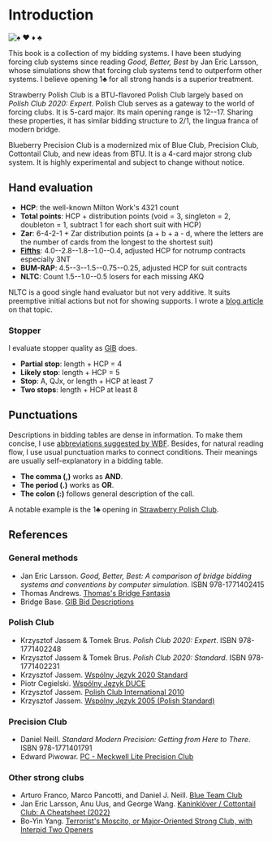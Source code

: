 # Introduction

![&spades; &hearts; &diams; &clubs;](favicon.svg)

This book is a collection of my bidding systems.  I have been studying forcing
club systems since reading *Good, Better, Best* by Jan Eric Larsson, whose
simulations show that forcing club systems tend to outperform other systems.
I believe opening 1♣ for all strong hands is a superior treatment.

Strawberry Polish Club is a BTU-flavored Polish Club largely based on *Polish
Club 2020: Expert*.  Polish Club serves as a gateway to the world of forcing
clubs.  It is 5-card major.  Its main opening range is 12--17. Sharing these
properties, it has similar bidding structure to 2/1, the lingua franca of modern
bridge.

Blueberry Precision Club is a modernized mix of Blue Club, Precision Club,
Cottontail Club, and new ideas from BTU.  It is a 4-card major strong club
system.  It is highly experimental and subject to change without notice.

## Hand evaluation

- **HCP**: the well-known Milton Work's 4321 count
- **Total points**: HCP + distribution points (void = 3, singleton = 2, doubleton
  = 1, subtract 1 for each short suit with HCP)
- **Zar**: 6-4-2-1 + Zar distribution points (a + b + a - d, where the
  letters are the number of cards from the longest to the shortest suit)
- [**Fifths**](https://bridge.thomasoandrews.com/valuations/cardvaluesfor3nt.html):
  4.0--2.8--1.8--1.0--0.4, adjusted HCP for notrump contracts especially 3NT
- **BUM-RAP**: 4.5--3--1.5--0.75--0.25, adjusted HCP for suit contracts
- **NLTC**: Count 1.5--1.0--0.5 losers for each missing AKQ

NLTC is a good single hand evaluator but not very additive.  It suits preemptive
initial actions but not for showing supports.  I wrote a [blog article][nltc] on
that topic.

[nltc]: https://jdh8.org/nltc-a-good-single-hand-evaluator/

### Stopper

I evaluate stopper quality as [GIB] does.

- **Partial stop**: length + HCP = 4
- **Likely stop**: length + HCP = 5
- **Stop**: A, QJx, or length + HCP at least 7
- **Two stops**: length + HCP at least 8

[GIB]: https://www.bridgebase.com/doc/gib_descriptions.php

## Punctuations

Descriptions in bidding tables are dense in information.  To make them concise,
I use [abbreviations suggested by WBF][abbr].  Besides, for natural reading
flow, I use usual punctuation marks to connect conditions.  Their meanings are
usually self-explanatory in a bidding table.

[abbr]: http://www.worldbridge.org/wp-content/uploads/2017/04/Guidetocompletion.pdf

- **The comma (,)** works as **AND**.
- **The period (.)** works as **OR**.
- **The colon (:)** follows general description of the call.

A notable example is the 1♣ opening in [Strawberry Polish Club](WJ.md).

## References

### General methods

- Jan Eric Larsson.  *Good, Better, Best: A comparison of bridge bidding
  systems and conventions by computer simulation*.  ISBN 978-1771402415
- Thomas Andrews.  [Thomas's Bridge Fantasia](https://bridge.thomasoandrews.com/valuations/)
- Bridge Base.  [GIB Bid Descriptions][GIB]

### Polish Club

- Krzysztof Jassem & Tomek Brus.  *Polish Club 2020: Expert*.  ISBN 978-1771402248
- Krzysztof Jassem & Tomek Brus.  *Polish Club 2020: Standard*.  ISBN 978-1771402231
- Krzysztof Jassem.
  [Wspólny Język 2020 Standard](https://jassem.pl/wp-content/uploads/2019/12/wj2020-25-59.pdf)
- Piotr Cegielski.
  [Wspólny Język DUCE](https://iccs.pl/wp-content/uploads/2020/11/Wspolny-Jezyk-DUCE-wersja-Q1.2021.pdf)
- Krzysztof Jassem.
  [Polish Club International 2010](https://jassem.pl/wp-content/uploads/2016/08/Polish_Club-2010.html)
- Krzysztof Jassem.
  [Wspólny Język 2005 (Polish Standard)](https://par.cse.nsysu.edu.tw/~kbc/class/Polish_Club/WJ2005Full_original.pdf)

### Precision Club

- Daniel Neill.  *Standard Modern Precision: Getting from Here to There*.  ISBN
  978-1771401791
- Edward Piwowar.
  [PC - Meckwell Lite Precision Club](https://sites.google.com/view/bbaenglish/description-of-systems/pc-meckwell-lite-precision-club)

### Other strong clubs

- Arturo Franco, Marco Pancotti, and Daniel J. Neill.
  [Blue Team Club](https://bridgewithdan.com/wp-content/uploads/2019/07/BTC2000_gmeier.pdf)
- Jan Eric Larsson, Anu Uus, and George Wang.
  [Kaninklöver / Cottontail Club: A Cheatsheet (2022)](https://github.com/Egroegw/Kaninklover)
- Bo-Yin Yang.
  [Terrorist's Moscito, or Major-Oriented Strong Club, with Interpid Two Openers](https://bridgewithdan.com/wp-content/uploads/2022/01/terr_mosc.pdf)
